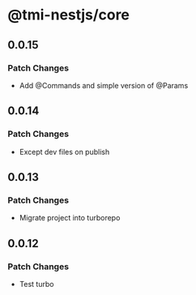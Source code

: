# @tmi-nestjs/core

## 0.0.15

### Patch Changes

- Add @Commands and simple version of @Params

## 0.0.14

### Patch Changes

- Except dev files on publish

## 0.0.13

### Patch Changes

- Migrate project into turborepo

## 0.0.12

### Patch Changes

- Test turbo
